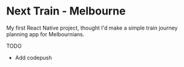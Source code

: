 # Next Train - Melbourne
My first React Native project, thought I'd make a simple train journey planning app for Melbournians.

TODO
- Add codepush
